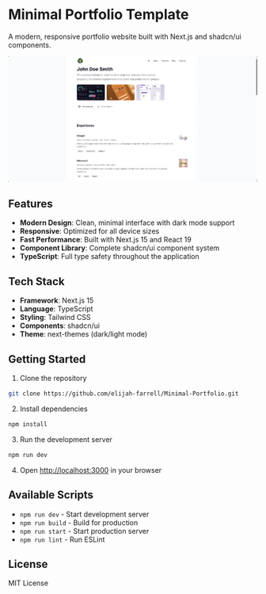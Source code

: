 # Minimal Portfolio Template

A modern, responsive portfolio website built with Next.js and shadcn/ui components.

[![Site Preview](./public/thumbnail.png)](https://ef-portfolio03.vercel.app/)

## Features

- **Modern Design**: Clean, minimal interface with dark mode support
- **Responsive**: Optimized for all device sizes
- **Fast Performance**: Built with Next.js 15 and React 19
- **Component Library**: Complete shadcn/ui component system
- **TypeScript**: Full type safety throughout the application

## Tech Stack

- **Framework**: Next.js 15
- **Language**: TypeScript
- **Styling**: Tailwind CSS
- **Components**: shadcn/ui
- **Theme**: next-themes (dark/light mode)

## Getting Started

1. Clone the repository
```bash
git clone https://github.com/elijah-farrell/Minimal-Portfolio.git
```

2. Install dependencies
```bash
npm install
```

3. Run the development server
```bash
npm run dev
```

4. Open [http://localhost:3000](http://localhost:3000) in your browser

## Available Scripts

- `npm run dev` - Start development server
- `npm run build` - Build for production
- `npm run start` - Start production server
- `npm run lint` - Run ESLint

## License

MIT License
